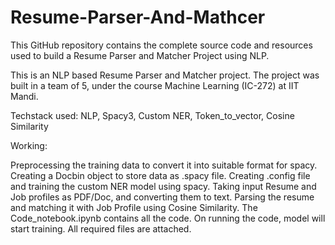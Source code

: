 # Resume-Parser-And-Mathcer
 This GitHub repository contains the complete source code and resources used to build a Resume Parser and Matcher Project using NLP.

This is an NLP based Resume Parser and Matcher project. The project was built in a team of 5, under the course Machine Learning (IC-272) at IIT Mandi.

Techstack used: NLP, Spacy3, Custom NER, Token_to_vector, Cosine Similarity

Working:

Preprocessing the training data to convert it into suitable format for spacy.
Creating a Docbin object to store data as .spacy file.
Creating .config file and training the custom NER model using spacy.
Taking input Resume and Job profiles as PDF/Doc, and converting them to text.
Parsing the resume and matching it with Job Profile using Cosine Similarity.
The Code_notebook.ipynb contains all the code. On running the code, model will start training. All required files are attached.
